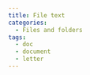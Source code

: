 ```yaml
---
title: File text
categories:
  - Files and folders
tags:
  - doc
  - document
  - letter
---
```

